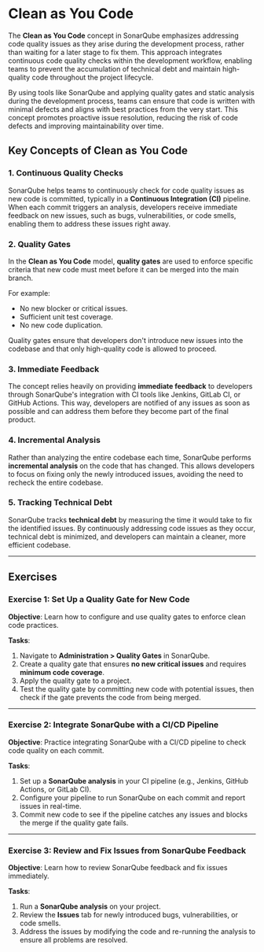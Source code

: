 # Clean as You Code

The **Clean as You Code** concept in SonarQube emphasizes addressing code 
quality issues as they arise during the development process, rather than 
waiting for a later stage to fix them. This approach integrates continuous 
code quality checks within the development workflow, enabling teams to 
prevent the accumulation of technical debt and maintain high-quality code 
throughout the project lifecycle.     

By using tools like SonarQube and applying quality gates and static 
analysis during the development process, teams can ensure that code is 
written with minimal defects and aligns with best practices from the very 
start. This concept promotes proactive issue resolution, reducing the risk 
of code defects and improving maintainability over time.    

## Key Concepts of Clean as You Code

### 1. Continuous Quality Checks

SonarQube helps teams to continuously check for code quality issues as new 
code is committed, typically in a **Continuous Integration (CI)** pipeline. 
When each commit triggers an analysis, developers receive immediate 
feedback on new issues, such as bugs, vulnerabilities, or code smells, 
enabling them to address these issues right away.    

### 2. Quality Gates

In the **Clean as You Code** model, **quality gates** are used to enforce 
specific criteria that new code must meet before it can be merged into the 
main branch. 

For example:  
- No new blocker or critical issues.
- Sufficient unit test coverage.
- No new code duplication.

Quality gates ensure that developers don't introduce new issues into the 
codebase and that only high-quality code is allowed to proceed. 

### 3. Immediate Feedback

The concept relies heavily on providing **immediate feedback** to 
developers through SonarQube's integration with CI tools like Jenkins, 
GitLab CI, or GitHub Actions. This way, developers are notified of any 
issues as soon as possible and can address them before they become part of 
the final product.    

### 4. Incremental Analysis

Rather than analyzing the entire codebase each time, SonarQube performs 
**incremental analysis** on the code that has changed. This allows 
developers to focus on fixing only the newly introduced issues, avoiding 
the need to recheck the entire codebase.   

### 5. Tracking Technical Debt

SonarQube tracks **technical debt** by measuring the time it would take to 
fix the identified issues. By continuously addressing code issues as they 
occur, technical debt is minimized, and developers can maintain a cleaner, 
more efficient codebase.   

---

## Exercises

### Exercise 1: Set Up a Quality Gate for New Code

**Objective**: 
Learn how to configure and use quality gates to enforce clean code practices.

**Tasks**:
1. Navigate to **Administration > Quality Gates** in SonarQube.
2. Create a quality gate that ensures **no new critical issues** and 
   requires **minimum code coverage**. 
3. Apply the quality gate to a project.
4. Test the quality gate by committing new code with potential issues, then 
   check if the gate prevents the code from being merged.  

---

### Exercise 2: Integrate SonarQube with a CI/CD Pipeline

**Objective**: 
Practice integrating SonarQube with a CI/CD pipeline to check code quality on each commit.

**Tasks**:
1. Set up a **SonarQube analysis** in your CI pipeline (e.g., Jenkins, 
   GitHub Actions, or GitLab CI). 
2. Configure your pipeline to run SonarQube on each commit and report 
   issues in real-time. 
3. Commit new code to see if the pipeline catches any issues and blocks the 
   merge if the quality gate fails. 

---

### Exercise 3: Review and Fix Issues from SonarQube Feedback

**Objective**: 
Learn how to review SonarQube feedback and fix issues immediately.

**Tasks**:
1. Run a **SonarQube analysis** on your project.
2. Review the **Issues** tab for newly introduced bugs, vulnerabilities, or 
   code smells. 
3. Address the issues by modifying the code and re-running the analysis to 
   ensure all problems are resolved. 
